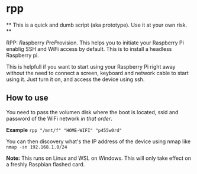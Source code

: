 # rpp

** This is a quick and dumb script (aka prototype). Use it at your own risk. **

RPP: *R*aspberry *P*re*P*rovision. This helps you to initiate your Raspberry Pi enablig SSH and WiFi access by default. This is to install a headless Raspberry pi.

This is helpfull if you want to start using your Raspberry Pi right away without the need to connect a screen, keyboard and network cable to start using it.
Just turn it on, and access the device using ssh.

## How to use

You need to pass the volumen disk where the boot is located, ssid and password of the WiFi network _in that order_.

**Example**
`rpp "/mnt/f" "HOME-WIFI" "p455w0rd"`

You can then discovery what's the IP address of the device using nmap like `nmap -sn 192.168.1.0/24`

**Note:** This runs on Linux and WSL on Windows. This will only take effect on a freshly Raspbian flashed card.
